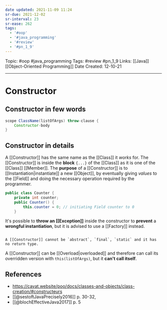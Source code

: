 ```yaml
---
date updated: 2021-11-09 11:24
sr-due: 2021-12-02
sr-interval: 23
sr-ease: 262
tags:
  - '#oop'
  - '#java_programming'
  - '#review'
  - '#pn_1_9'
---
```


Topic: #oop #java_programming
Tags: #review #pn_1_9
Links: [[Java]] [[Object-Oriented Programming]]
Date Created: 12-10-21

---

# Constructor

## Constructor in few words

```java
scope ClassName(listOfArgs) throw-clause {
	Constructor-body
}
```

## Constructor in details

A [[Constructor]] has the same name as the [[Class]] it _works_ for.
The [[Constructor]] is inside the **block** `{...}` of the [[Class]] as it is one of the [[Class]] [[Member]].
The **purpose** of a [[Constructor]] is to [[Instantiation|instantiate]] a new [[Object]], by eventually giving _values_ to the [[Field]] and doing the necessary operation required by the programmer.

```java
public class Counter {
    private int counter;
    public Counter() {
        this.counter = 0; // initiating Field counter to 0
    }
```

It's possible to **throw an [[Exception]]** inside the constructor to **prevent** a **wrongful instantiation**, but it is advised to use a [[Factory]] instead.

```ad-caution

A [[Constructor]] cannot be `abstract`, `final`, `static` and it has no return type.

```

A [[Constructor]] can be [[Overload|overloaded]] and therefore can call its overridden version with `this(listOfArgs)`, but it **can't call itself**.

## References

- <https://cavat.website/poo/docs/classes-and-objects/class-creation/#constructeurs>
- [[@sestoftJavaPrecisely2016]] p. 30-32,
- [[@blochEffectiveJava2017]] p. 5
